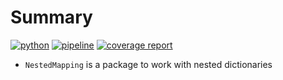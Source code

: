 # Summary

[![python](https://img.shields.io/badge/python-3.11-purple.svg)](https://www.python.org/)
[![pipeline](https://git.jinr.ru/dag-computing/dictwrapper.py/badges/master/pipeline.svg)](https://git.jinr.ru/dag-computing/dictwrapper.py/commits/master)
[![coverage report](https://git.jinr.ru/dag-computing/dictwrapper.py/badges/master/coverage.svg)](https://git.jinr.ru/dag-computing/dictwrapper.py/-/commits/master)
<!--- Uncomment here after adding docs!
[![pages](https://img.shields.io/badge/pages-link-white.svg)](http://dag-computing.pages.jinr.ru/dictwrapper.py)
-->

* `NestedMapping` is a package to work with nested dictionaries
